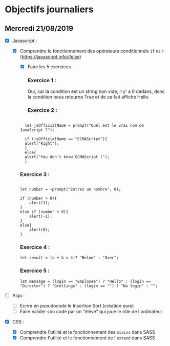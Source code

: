 # Objectifs journaliers

## Mercredi 21/08/2019

- [x] Javascript :

  - [x] Comprendre le fonctionnement des opérateurs conditionnels `if` et `?` (https://javascript.info/ifelse)

    - [x] Faire les 5 exercices

      ### Exercice 1 :

      Oui, car la condition est un string non vide, il y' a 0 dedans, donc la condition nous retourne True et de ce fait affiche Hello.

      ### Exercice 2 :

    ```

      let jsOfficialName = prompt("Quel est le vrai nom de JavaScript ?");

      if (jsOfficialName == "ECMAScript"){
      alert("Right");
      }
      else{
      alert("You don't know ECMAScript !");
      }

    ```

    ### Exercice 3 :

    ```

    let number = +prompt("Entrez un nombre", 0);

    if (number > 0){
        alert(1);
    }
    else if (number < 0){
        alert(-1);
    }
    else{
        alert(0);
    }

    ```

    ### Exercice 4 :

    `let result = (a + b < 4)? "Below" : "Over";`

    ### Exercice 5 :

    `let message = (login == "Employee") ? "Hello" : (login == "Director") ? "Grettings" : (login == "") ? "No login" : "";`

* [ ] Algo :

  - [ ] Ecrire en pseudocode le Insertion Sort (création pure)
  - [ ] Faire valider son code par un "élève" qui joue le rôle de l'ordinateur

* [x] CSS :
  - [x] Comprendre l'utilité et le fonctionnement des `mixins` dans SASS
  - [x] Comprendre l'utilité et le fonctionnement de l'`extend` dans SASS
